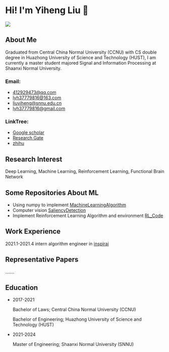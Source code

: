 # Hi! I'm Yiheng Liu 👋
<img align="top" src="https://github-readme-stats.vercel.app/api?username=WhatAboutMyStar&show_icons=true">

<!--
**WhatAboutMyStar/WhatAboutMyStar** is a ✨ _special_ ✨ repository because its `README.md` (this file) appears on your GitHub profile.

Here are some ideas to get you started:

- 🔭 I’m currently working on ...
- 🌱 I’m currently learning ...
- 👯 I’m looking to collaborate on ...
- 🤔 I’m looking for help with ...
- 💬 Ask me about ...
- 📫 How to reach me: ...
- 😄 Pronouns: ...
- ⚡ Fun fact: ...
-->

## About Me
Graduated from Central China Normal University (CCNU) with CS double degree in Huazhong University of Science and Technology (HUST),  I am currently a master student majored Signal and Information Processing at Shaanxi Normal University.


### Email: 

- 412929473@qq.com 
- lyh37779816@163.com 
- liuyiheng@snnu.edu.cn 
- lyh37779816@gmail.com

### LinkTree:
- [Google scholar](https://scholar.google.com/citations?user=W7mUggsAAAAJ&hl=en)  
- [Research Gate](https://www.researchgate.net/profile/Yiheng-Liu-12)
- [zhihu](https://www.zhihu.com/people/ye-xing-chen-84-58) 

## Research Interest
Deep Learning, Machine Learning, Reinforcement Learning, Functional Brain Network

## Some Repositories About ML
- Using numpy to implement [MachineLearningAlgorithm](https://github.com/WhatAboutMyStar/MachineLearningAlgorithm)
- Computer vision [SaliencyDetection](https://github.com/WhatAboutMyStar/SaliencyDetection)
- Implement Reinforcement Learning Algorithm and environment [RL_Code](https://github.com/WhatAboutMyStar/RL_Code)

## Work Experience
2021.1-2021.4 intern algorithm engineer in [inspirai](http://inspirai.com/)

## Representative Papers 
.......

## Education

- 2017-2021 

  Bachelor of Laws; Central China Normal University (CCNU)
  
  Bachelor of Engineering; Huazhong University of Science and Technology (HUST)
  
- 2021-2024 

  Master of Engineering; Shaanxi Normal University (SNNU)
